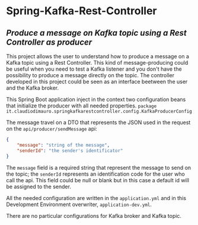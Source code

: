 # Spring-Kafka-Rest-Controller
## _Produce a message on Kafka topic using a Rest Controller as producer_

This project allows the user to understand how to produce a message on a Kafka topic using a Rest Controller.
This kind of message-producing could be useful when you need to test a Kafka listener and you don't have the possibility to produce a message directly on the topic.
The controller developed in this project could be seen as an interface beetween the user and the Kafka broker. 

This Spring Boot application inject in the context two configuration beans that initialize the producer with all needed properties.
`package it.claudiodimauro.springkafkarestcontroller.config.KafkaProducerConfig`

The message travel on a DTO that represents the JSON used in the request on the `api/producer/sendMessage` api:
````JSON
{
    "message": "string of the message",
    "senderId": "the sender's identificator"
}
````
The `message` field is a required string that represent the message to send on the topic; the `senderId` represents an identification code for the user who call the api. This field could be null or blank but in this case a default id will be assigned to the sender.

All the needed configuration are written in the `application.yml` and in this Development Environment overwriter, `application-dev.yml`.

There are no particular configurations for Kafka broker and Kafka topic.